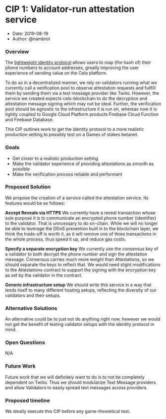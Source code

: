# CIP 1: Validator-run attestation service

- Date: 2019-08-19
- Author: @nambrot

### Overview

The [lightweight identity protocol](https://docs.celo.org/celo-codebase/protocol/identity) allows users to map (the hash of) their phone numbers to account addresses, greatly improving the user experience of sending value on the Celo platform.

To do so in a decentralized manner, we rely on validators running what we currently call a verification pool to observe attestation requests and fullfill them by sending them via a text message provider like Twilio. However, the service we created expects celo-blockchain to do the decryption and attestation message signing which may not be ideal. Further, the verification pool should be agnostic to the infrastructure it is run on, whereas now it is tightly coupled to Google Cloud Platform products Firebase Cloud Function and Firebase Database.

This CIP outlines work to get the identity protocol to a more realistic production setting to possibly test on a Games of stakes betanet.

### Goals

- Get closer to a realistic production setting
- Make the validator experience of providing attestations as smooth as possible
- Make the verification process reliable and performant

### Proposed Solution

We propose the creation of a service called the attestation service. Its features would be as follows:

**Accept Reveals via HTTPS**
We currently have a reveal transaction whose sole purpose it is to communicate an encrypted phone number (identifier) to the validator. That is unncessary to do on-chain. While we will no longer be able to leverage the DDoS prevention built in to the blockchain layer, we think the trade-off is worth it, as it will remove one of three transactions in the whole process, thus speed it up, and reduce gas costs.

**Specify a separate encryption key**
We currently use the consensus key of a validator to both decrypt the phone number and sign the attestation message. Consensus carries much more weight than Attestations, so we should separate the keys to reflect that. We would need slight modifications to the Attestations contract to support the signing with the encryption key as set by the validator in the contract.

**Generic infrastructure setup**
We should write this service in a way that lends itself to many different hosting setups, reflecting the diversity of our validators and their setups.


### Alternative Solutions

An alternative could be to just not do anything right now, however we would not get the benefit of testing validator setups with the identity protocol in mind.

### Open Questions

N/A

### Future Work

Future work that we will definitely want to do is to not be completely dependent on Twilio. Thus we should modularize Text Message providers and allow Validators to easily spread text messages across providers.

### Proposed timeline

We ideally execute this CIP before any game-theoretical test.